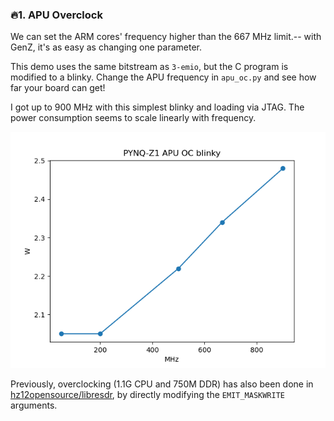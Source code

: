 ### 🔥1. APU Overclock

We can set the ARM cores' frequency higher than the 667 MHz limit.-- with GenZ, it's as easy as changing one parameter. 

This demo uses the same bitstream as `3-emio`, but the C program is modified to a blinky. Change the APU frequency in `apu_oc.py` and see how far your board can get!

I got up to 900 MHz with this simplest blinky and loading via JTAG. The power consumption seems to scale linearly with frequency. 

![](power.png)

Previously, overclocking (1.1G CPU and 750M DDR) has also been done in [hz12opensource/libresdr](https://github.com/hz12opensource/libresdr/blob/main/patches/fw.diff#L132), by directly modifying the `EMIT_MASKWRITE` arguments. 
